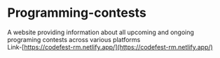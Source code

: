 # Programming-contests
A website providing information about all upcoming and ongoing programing contests across various platforms<br>
Link-[https://codefest-rm.netlify.app/](https://codefest-rm.netlify.app/)
